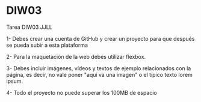 # DIW03
Tarea DIW03 JJLL

1- Debes crear una cuenta de GitHub y crear un proyecto para que después se pueda subir a esta plataforma

2- Para la maquetación de la web debes utilizar flexbox.

3- Debes incluir imágenes, vídeos y textos de ejemplo relacionados con la página, es decir, no vale poner "aquí va una imagen" o el típico texto lorem ipsum.

4- Todo el proyecto no puede superar los 100MB de espacio
